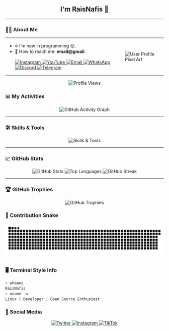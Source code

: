 <h2 align="center">I'm RaisNafis 👋</h2>

---

### 👨‍💻 About Me
<table align="center">
<tr>
<td>
<ul>
<li>🔯 I’m new in programming 😊.</li>
<li>📧 How to reach me: <strong>email@gmail</strong>.</li>
   <br>
  <a href="https://instagram.com/yourhandle" target="_blank">
    <img src="https://img.shields.io/badge/-Instagram-E4405F?style=flat&logo=instagram&logoColor=white" alt="Instagram" />
  </a>
  <a href="https://youtube.com/yourchannel" target="_blank">
    <img src="https://img.shields.io/badge/-YouTube-FF0000?style=flat&logo=youtube&logoColor=white" alt="YouTube" />
  </a>
  <a href="mailto:youremail@example.com">
    <img src="https://img.shields.io/badge/-Email-D14836?style=flat&logo=gmail&logoColor=white" alt="Email" />
  </a>
  <a href="https://wa.me/yourwhatsappnumber">
    <img src="https://img.shields.io/badge/-WhatsApp-25D366?style=flat&logo=whatsapp&logoColor=white" alt="WhatsApp" />
  </a>
  <a href="https://discord.com/users/yourdiscordid" target="_blank">
    <img src="https://img.shields.io/badge/-Discord-5865F2?style=flat&logo=discord&logoColor=white" alt="Discord" />
  </a>
     <a href="https://t.me/yourtelegram" target="_blank">
    <img src="https://img.shields.io/badge/-Telegram-26A5E4?style=flat&logo=telegram&logoColor=white" alt="Telegram" />
  </a>
</ul>
</td>
<td>
<img src="https://mir-s3-cdn-cf.behance.net/project_modules/max_1200/6ab41162733715.5a99940063fdc.png" width="150" alt="User Profile Pixel Art" />
</td>
</tr>
</table>

<p align="center">
  <img src="https://komarev.com/ghpvc/?username=RaisNafis&color=blue&style=flat" alt="Profile Views" />
</p>


### 📊 My Activities
<p align="center">
  <img src="https://github-readme-activity-graph.vercel.app/graph?username=RaisNafis&theme=github-dark" alt="GitHub Activity Graph" />
</p>

---

### 🛠️ Skills & Tools
<p align="center">
  <img src="https://skillicons.dev/icons?i=html" alt="Skills & Tools" />
</p>

---

### 📈 GitHub Stats
<p align="center">
  <img src="https://github-readme-stats.vercel.app/api?username=RaisNafis&show_icons=true&theme=radical" alt="GitHub Stats" />
  <img src="https://github-readme-stats.vercel.app/api/top-langs/?username=RaisNafis&layout=compact&theme=radical" alt="Top Languages" />
  <img src="https://github-readme-streak-stats.herokuapp.com/?user=RaisNafis&theme=radical" alt="GitHub Streak" />
</p>

---

### 🏆 GitHub Trophies
<p align="center">
  <img src="https://github-profile-trophy.vercel.app/?username=RaisNafis&theme=radical" alt="GitHub Trophies" />
</p>


### 🐍 Contribution Snake
<p align="center">
  <img src="https://github.com/RaisNafis/RaisNafis/blob/output/dist/github-contribution-grid-snake.svg?color_snake=%2300BFFF&color_grid=%2322272e" alt="Snake Animation" />
</p>


### 🖥️ Terminal Style Info
```bash
> whoami
RaisNafis
> uname -a
Linux | Developer | Open Source Enthusiast
```

### 📱 Social Media
<p align="center">
  <a href="https://twitter.com/yourhandle" target="_blank">
    <img src="https://img.shields.io/badge/-Twitter-1DA1F2?style=flat&logo=twitter&logoColor=white" alt="Twitter" />
  </a>
  <a href="https://instagram.com/yourhandle" target="_blank">
    <img src="https://img.shields.io/badge/-Instagram-E4405F?style=flat&logo=instagram&logoColor=white" alt="Instagram" />
  </a>
  <a href="https://tiktok.com/@yourhandle" target="_blank">
    <img src="https://img.shields.io/badge/-TikTok-000000?style=flat&logo=tiktok&logoColor=white" alt="TikTok" />
  </a>
</p>
